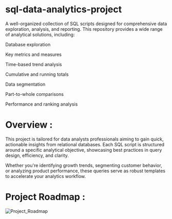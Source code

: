 # sql-data-analytics-project
A well-organized collection of SQL scripts designed for comprehensive data exploration, analysis, and reporting. This repository provides a wide range of analytical solutions, including:

Database exploration

Key metrics and measures

Time-based trend analysis

Cumulative and running totals

Data segmentation

Part-to-whole comparisons

Performance and ranking analysis


# Overview :

This project is tailored for data analysts professionals aiming to gain quick, actionable insights from relational databases. Each SQL script is structured around a specific analytical objective, showcasing best practices in query design, efficiency, and clarity.

Whether you're identifying growth trends, segmenting customer behavior, or analyzing product performance, these queries serve as robust templates to accelerate your analytics workflow.

# Project Roadmap :
![Project_Roadmap](docs/Project_Roadmap.png)
